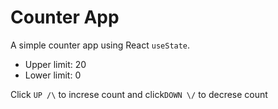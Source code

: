 # Counter App

A simple counter app using React `useState`.

- Upper limit: 20
- Lower limit: 0

Click `UP /\` to increse count and click`DOWN \/` to decrese count
